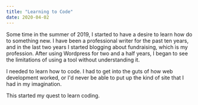 ```yaml
---
title: "Learning to Code"
date: 2020-04-02
---
```


Some time in the summer of 2019, I started to have a desire to learn how do to something new. I have been a professional writer for the past ten years, and in the last two years I started blogging about fundraising, which is my profession. After using Wordpress for two and a half years, I began to see the limitations of using a tool without understanding it.

I needed to learn how to code. I had to get into the guts of how web development worked, or I'd never be able to put up the kind of site that I had in my imagination.

This started my quest to learn coding.
